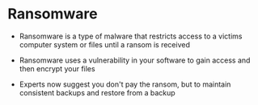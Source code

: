 # Ransomware

- Ransomware is a type of malware that restricts access to a victims computer system or files until a ransom is received 

- Ransomware uses a vulnerability in your software to gain access and then encrypt your files

- Experts now suggest you don't pay the ransom, but to maintain consistent backups and restore from a backup
